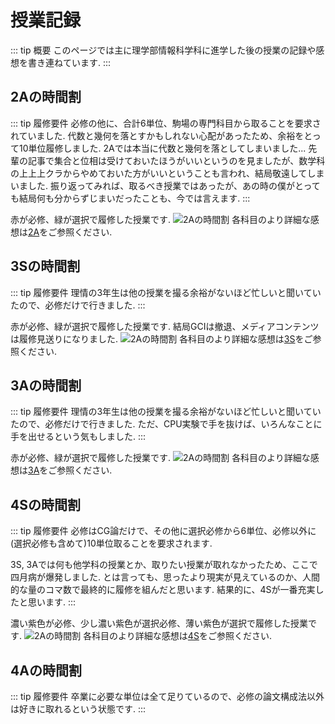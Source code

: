 # 授業記録

::: tip 概要
このページでは主に理学部情報科学科に進学した後の授業の記録や感想を書き連ねています.
:::

## 2Aの時間割

::: tip 履修要件
必修の他に、合計6単位、駒場の専門科目から取ることを要求されていました.
代数と幾何を落とすかもしれない心配があったため、余裕をとって10単位履修しました.
2Aでは本当に代数と幾何を落としてしまいました...
先輩の記事で集合と位相は受けておいたほうがいいというのを見ましたが、数学科の上上上クラからやめておいた方がいいということも言われ、結局敬遠してしまいました.
振り返ってみれば、取るべき授業ではあったが、あの時の僕がとっても結局何も分からずじまいだったことも、今では言えます.
:::

赤が必修、緑が選択で履修した授業です.
![2Aの時間割](/my_page/lecture_review/2A.png)
各科目のより詳細な感想は[2A](/lecture_review/2A/)をご参照ください.

## 3Sの時間割

::: tip 履修要件
理情の3年生は他の授業を撮る余裕がないほど忙しいと聞いていたので、必修だけで行きました.
:::

赤が必修、緑が選択で履修した授業です.
結局GCIは撤退、メディアコンテンツは履修見送りになりました.
![2Aの時間割](/my_page/lecture_review/3S.png)
各科目のより詳細な感想は[3S](/lecture_review/3S/)をご参照ください.

## 3Aの時間割

::: tip 履修要件
理情の3年生は他の授業を撮る余裕がないほど忙しいと聞いていたので、必修だけで行きました.
ただ、CPU実験で手を抜けば、いろんなことに手を出せるという気もしました.
:::

赤が必修、緑が選択で履修した授業です.
![2Aの時間割](/my_page/lecture_review/3A.png)
各科目のより詳細な感想は[3A](/lecture_review/3A/)をご参照ください.


## 4Sの時間割

::: tip 履修要件
必修はCG論だけで、その他に選択必修から6単位、必修以外に(選択必修も含めて)10単位取ることを要求されます.

3S, 3Aでは何も他学科の授業とか、取りたい授業が取れなかったため、ここで四月病が爆発しました. 
とは言っても、思ったより現実が見えているのか、人間的な量のコマ数で最終的に履修を組んだと思います.
結果的に、4Sが一番充実したと思います.
:::

濃い紫色が必修、少し濃い紫色が選択必修、薄い紫色が選択で履修した授業です.
![2Aの時間割](/my_page/lecture_review/4S.png)
各科目のより詳細な感想は[4S](/lecture_review/4S/)をご参照ください.

## 4Aの時間割

::: tip 履修要件
卒業に必要な単位は全て足りているので、必修の論文構成法以外は好きに取れるという状態です.
:::


